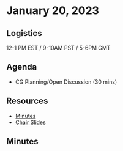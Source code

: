 # January 20, 2023

## Logistics

12-1 PM EST / 9-10AM PST / 5-6PM GMT

## Agenda

* CG Planning/Open Discussion (30 mins)



## Resources

* [Minutes](https://docs.google.com/document/d/1ug06bAh0it2wWT9uLY1aEXSxsZ6Lk3SnzrabKCCqBmM/edit?usp=sharing)
* [Chair Slides](https://docs.google.com/presentation/d/1ueoRbOy6qtVF2GrSKAuzzxO_P0pog_ALYD9nyyN2FQo/edit?usp=sharing)

## Minutes
